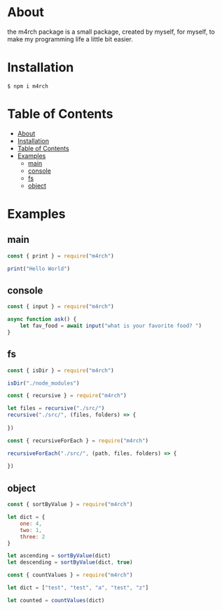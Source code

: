 # About
the m4rch package is a small package, created by myself, for myself, to make my programming life a little bit easier.

# Installation

```
$ npm i m4rch
```

# Table of Contents
- [About](#about)
- [Installation](#installation)
- [Table of Contents](#table-of-contents)
- [Examples](#examples)
	- [main](#main)
	- [console](#console)
	- [fs](#fs)
	- [object](#object)

# Examples
## main
```javascript
const { print } = require("m4rch")

print("Hello World")
```

## console
```javascript
const { input } = require("m4rch")

async function ask() {
	let fav_food = await input("what is your favorite food? ")
}
```

## fs
```javascript
const { isDir } = require("m4rch")

isDir("./node_modules")
```

```js
const { recursive } = require("m4rch")

let files = recursive("./src/")
recursive("./src/", (files, folders) => {
	
})
```

```js
const { recursiveForEach } = require("m4rch")

recursiveForEach("./src/", (path, files, folders) => {
	
})
```

## object
```javascript
const { sortByValue } = require("m4rch")

let dict = {
	one: 4,
	two: 1,
	three: 2
}

let ascending = sortByValue(dict)
let descending = sortByValue(dict, true)
```

```javascript
const { countValues } = require("m4rch")

let dict = ["test", "test", "a", "test", "z"]

let counted = countValues(dict)
```
